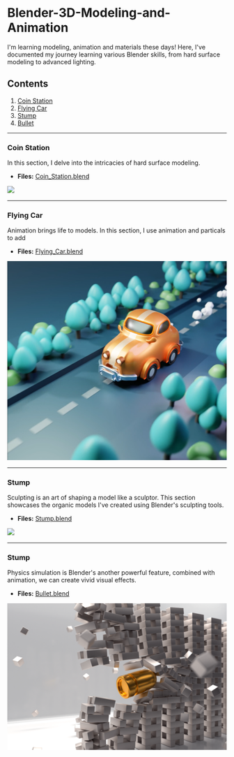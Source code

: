 # Blender-3D-Modeling-and-Animation

I'm learning modeling, animation and materials these days! Here, I've documented my journey learning various Blender skills, from hard surface modeling to advanced lighting.

## Contents

1. [Coin Station](#Coin-Station)
2. [Flying Car](#Flying-Car)
3. [Stump](#stump)
4. [Bullet](#Bullet)

---

### Coin Station

In this section, I delve into the intricacies of hard surface modeling.

- **Files:** [Coin_Station.blend](./Blender_Projects/Coin_Station.blend)

![](./Pics/Coin_Station.png)

---

### Flying Car

Animation brings life to models. In this section, I use animation and particals to add 

- **Files:** [Flying_Car.blend](./Blender_Projects/Flying_Car.blend)

![](./Pics/Flying_Car.png)

---

### Stump

Sculpting is an art of shaping a model like a sculptor. This section showcases the organic models I've created using Blender's sculpting tools.

- **Files:** [Stump.blend](./Blender_Projects/Stump.blend)

![](./Pics/Stump.png)

---

### Stump

Physics simulation is Blender's another powerful feature, combined with animation, we can create vivid visual effects.  

* **Files:** [Bullet.blend](./Blender_Projects/Bullet.blend)

![](./Pics/Bullet.png)


